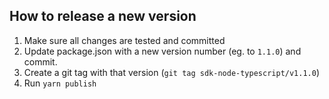 ## How to release a new version

1. Make sure all changes are tested and committed
2. Update package.json with a new version number (eg. to `1.1.0`) and commit.
3. Create a git tag with that version (`git tag sdk-node-typescript/v1.1.0`)
4. Run `yarn publish`
